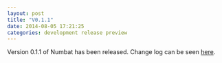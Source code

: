 ```yaml
---
layout: post
title: "V0.1.1"
date: 2014-08-05 17:21:25
categories: development release preview
---
```


Version 0.1.1 of Numbat has been released. Change log can be seen [here](https://github.com/jesmaz/numbat/blob/V0.1.1/changelog.md).